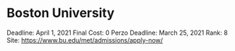 # Boston University

Deadline: April 1, 2021
Final Cost: 0
Perzo Deadline: March 25, 2021
Rank: 8
Site: https://www.bu.edu/met/admissions/apply-now/